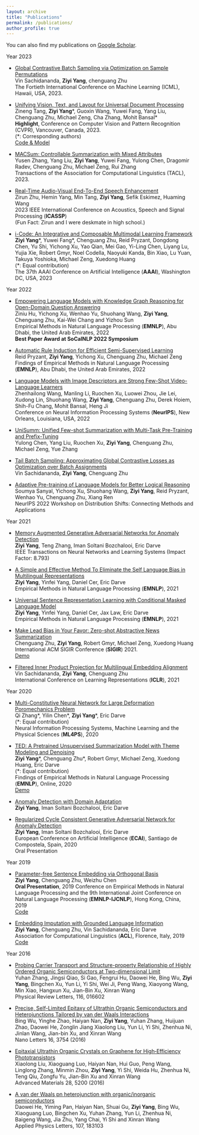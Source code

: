 ```yaml
---
layout: archive
title: "Publications"
permalink: /publications/
author_profile: true
---
```


You can also find my publications on [Google Scholar](https://scholar.google.com/citations?user=JkyLIM0AAAAJ&hl=en).

Year 2023
* [Global Contrastive Batch Sampling via Optimization on Sample Permutations](https://arxiv.org/abs/2210.12874)<br />
Vin Sachidananda, **Ziyi Yang**, chenguang Zhu<br />
The Fortieth International Conference on Machine Learning (ICML), Hawaii, USA, 2023.<br />

* [Unifying Vision, Text, and Layout for Universal Document Processing](https://arxiv.org/abs/2212.02623)<br />
Zineng Tang, **Ziyi Yang**\*, Guoxin Wang, Yuwei Fang, Yang Liu, Chenguang Zhu, Michael Zeng, Cha Zhang, Mohit Bansal\*<br />
**Highlight**, Conference on Computer Vision and Pattern Recognition (CVPR), Vancouver, Canada, 2023.<br />
(\*: Corresponding authors)<br />
[Code & Model](https://github.com/microsoft/i-code)

* [MACSum: Controllable Summarization with Mixed Attributes](https://arxiv.org/abs/2211.05041) <br />
Yusen Zhang, Yang Liu, **Ziyi Yang**, Yuwei Fang, Yulong Chen, Dragomir Radev, Chenguang Zhu, Michael Zeng, Rui Zhang<br />
Transactions of the Association for Computational Linguistics (TACL), 2023.

* [Real-Time Audio-Visual End-To-End Speech Enhancement](https://arxiv.org/abs/2303.07005) <br />
Zirun Zhu, Hemin Yang, Min Tang, **Ziyi Yang**, Sefik Eskimez, Huaming Wang<br />
2023 IEEE International Conference on Acoustics, Speech and Signal Processing (**ICASSP**)<br />
(Fun Fact: Zirun and I were deskmate in high school.)

* [i-Code: An Integrative and Composable Multimodal Learning Framework](https://arxiv.org/abs/2205.01818)<br />
**Ziyi Yang**\*, Yuwei Fang\*, Chenguang Zhu, Reid Pryzant, Dongdong Chen, Yu Shi, Yichong Xu, Yao Qian, Mei Gao, Yi-Ling Chen, Liyang Lu, Yujia Xie, Robert Gmyr, Noel Codella, Naoyuki Kanda, Bin Xiao, Lu Yuan, Takuya Yoshioka, Michael Zeng, Xuedong Huang<br />
(\*: Equal contribution)<br />
The 37th AAAI Conference on Artificial Intelligence (**AAAI**), Washington DC, USA, 2023

Year 2022
* [Empowering Language Models with Knowledge Graph Reasoning for Open-Domain Question Answering](https://arxiv.org/abs/2211.08380)<br />
Ziniu Hu, Yichong Xu, Wenhao Yu, Shuohang Wang, **Ziyi Yang**, Chenguang Zhu, Kai-Wei Chang and Yizhou Sun <br />
Empirical Methods in Natural Language Processing (**EMNLP**), Abu Dhabi, the United Arab Emirates, 2022<br />
**Best Paper Award at SoCalNLP 2022 Symposium**

* [Automatic Rule Induction for Efficient Semi-Supervised Learning](https://arxiv.org/abs/2205.09067) <br />
Reid Pryzant, **Ziyi Yang**, Yichong Xu, Chenguang Zhu, Michael Zeng <br />
Findings of Empirical Methods in Natural Language Processing (**EMNLP**), Abu Dhabi, the United Arab Emirates, 2022

* [Language Models with Image Descriptors are Strong Few-Shot Video-Language Learners](https://arxiv.org/abs/2205.10747) <br />
Zhenhailong Wang, Manling Li, Ruochen Xu, Luowei Zhou, Jie Lei, Xudong Lin, Shuohang Wang, **Ziyi Yang**, Chenguang Zhu, Derek Hoiem, Shih-Fu Chang, Mohit Bansal, Heng Ji <br />
Conference on Neural Information Processing Systems (**NeurIPS**), New Orleans, Louisiana, USA, 2022

* [UniSumm: Unified Few-shot Summarization with Multi-Task Pre-Training and Prefix-Tuning](https://arxiv.org/abs/2211.09783) <br />
Yulong Chen, Yang Liu, Ruochen Xu, **Ziyi Yang**, Chenguang Zhu, Michael Zeng, Yue Zhang

* [Tail Batch Sampling: Approximating Global Contrastive Losses as Optimization over Batch Assignments](https://arxiv.org/abs/2210.12874) <br />
Vin Sachidananda, **Ziyi Yang**, Chenguang Zhu

* [Adaptive Pre-training of Language Models for Better Logical Reasoning](https://openreview.net/forum?id=SWlp1gdlmd)<br />
Soumya Sanyal, Yichong Xu, Shuohang Wang, **Ziyi Yang**, Reid Pryzant, Wenhao Yu, Chenguang Zhu, Xiang Ren <br />
NeurIPS 2022 Workshop on Distribution Shifts: Connecting Methods and Applications

Year 2021

* [Memory Augmented Generative Adversarial Networks for Anomaly Detection](https://ieeexplore.ieee.org/document/9664442) <br />
**Ziyi Yang**, Teng Zhang, Iman Soltani Bozchalooi, Eric Darve <br />
IEEE Transactions on Neural Networks and Learning Systems (Impact Factor: 8.793)

* [A Simple and Effective Method To Eliminate the Self Language Bias in Multilingual Representations](https://arxiv.org/abs/2109.04727)  <br />
**Ziyi Yang**, Yinfei Yang, Daniel Cer, Eric Darve  <br />
Empirical Methods in Natural Language Processing (**EMNLP**), 2021

* [Universal Sentence Representation Learning with Conditional Masked Language Model](https://arxiv.org/abs/2012.14388)  <br />
**Ziyi Yang**, Yinfei Yang, Daniel Cer, Jax Law, Eric Darve  <br />
Empirical Methods in Natural Language Processing (**EMNLP**), 2021

* [Make Lead Bias in Your Favor: Zero-shot Abstractive News Summarization](https://arxiv.org/pdf/1912.11602.pdf)  <br />
Chenguang Zhu, **Ziyi Yang**, Robert Gmyr, Michael Zeng, Xuedong Huang  <br />
International ACM SIGIR Conference (**SIGIR**) 2021.  <br />
[Demo](https://msndata.azurewebsites.net/views/summary/index.html)

* [Filtered Inner Product Projection for Multilingual Embedding Alignment](https://openreview.net/forum?id=A2gNouoXE7) <br />
Vin Sachidananda, **Ziyi Yang**, Chenguang Zhu <br />
International Conference on Learning Representations (**ICLR**), 2021

Year 2020

* [Multi-Constitutive Neural Network for Large Deformation Poromechanics Problem](https://arxiv.org/pdf/2010.15549.pdf) <br />
Qi Zhang\*, Yilin Chen\*, **Ziyi Yang**\*, Eric Darve <br />
(\*: Equal contribution) <br />
Neural Information Processing Systems, Machine Learning and the Physical Sciences (**ML4PS**), 2020

* [TED: A Pretrained Unsupervised Summarization Model with Theme Modeling and Denoising](https://arxiv.org/pdf/2001.00725.pdf) <br />
**Ziyi Yang**\*, Chenguang Zhu\*, Robert Gmyr, Michael Zeng, Xuedong Huang, Eric Darve <br />
(\*: Equal contribution) <br />
Findings of Empirical Methods in Natural Language Processing (**EMNLP**), Online, 2020 <br />
[Demo](https://msndata.azurewebsites.net/views/summary/index.html)

* [Anomaly Detection with Domain Adaptation](https://arxiv.org/pdf/2006.03689.pdf) <br />
**Ziyi Yang**, Iman Soltani Bozchalooi, Eric Darve

* [Regularized Cycle Consistent Generative Adversarial Network for Anomaly Detection](https://arxiv.org/pdf/2001.06591.pdf) <br />
**Ziyi Yang**, Iman Soltani Bozchalooi, Eric Darve <br />
European Conference on Artificial Intelligence (**ECAI**), Santiago de Compostela, Spain, 2020 <br />
Oral Presentation

Year 2019

* [Parameter-free Sentence Embedding via Orthogonal Basis](https://arxiv.org/pdf/1810.00438.pdf) <br />
**Ziyi Yang**, Chenguang Zhu, Weizhu Chen <br />
**Oral Presentation**, 2019 Conference on Empirical Methods in Natural Language Processing and the 9th International Joint Conference on Natural Language Processing (**EMNLP-IJCNLP**), Hong Kong, China, 2019 <br />
[Code](https://github.com/ziyi-yang/GEM)

* [Embedding Imputation with Grounded Language Information](https://aclanthology.org/P19-1326/) <br />
**Ziyi Yang**, Chenguang Zhu, Vin Sachidananda, Eric Darve <br />
Association for Computational Linguistics (**ACL**), Florence, Italy, 2019 <br />
[Code](https://github.com/ziyi-yang/KG2Vec)

Year 2016

* [Probing Carrier Transport and Structure-property Relationship of Highly Ordered Organic Semiconductors at Two-dimensional Limit](https://journals.aps.org/prl/abstract/10.1103/PhysRevLett.116.016602) <br />
Yuhan Zhang, Jingsi Qiao, Si Gao, Fengrui Hu, Daowei He, Bing Wu, **Ziyi Yang**, Bingchen Xu, Yun Li,
Yi Shi, Wei Ji, Peng Wang, Xiaoyong Wang, Min Xiao, Hangxun Xu, Jian-Bin Xu, Xinran Wang <br />
Physical Review Letters, 116, 016602

* [Precise, Self-Limited Epitaxy of Ultrathin Organic Semiconductors and Heterojunctions Tailored by van der Waals Interactions](https://pubs.acs.org/doi/abs/10.1021/acs.nanolett.6b01108) <br />
Bing Wu, Yinghe Zhao, Haiyan Nan, **Ziyi Yang**, Yuhan Zhang, Huijuan Zhao, Daowei He, Zonglin Jiang
Xiaolong Liu, Yun Li, Yi Shi, Zhenhua Ni, Jinlan Wang, Jian-bin Xu, and Xinran Wang <br />
Nano Letters 16, 3754 (2016)

* [Epitaxial Ultrathin Organic Crystals on Graphene for High‐Efficiency Phototransistors](https://onlinelibrary.wiley.com/doi/full/10.1002/adma.201600400) <br />
Xiaolong Liu, Xiaoguang Luo, Haiyan Nan, Hui Guo, Peng Wang, Linglong Zhang, Minmin Zhou, **Ziyi Yang**,
Yi Shi, Weida Hu, Zhenhua Ni, Teng Qiu, Zongfu Yu, Jian-Bin Xu and Xinran Wang <br />
Advanced Materials 28, 5200 (2016)

* [A van der Waals pn heterojunction with organic/inorganic semiconductors](https://aip.scitation.org/doi/10.1063/1.4935028) <br />
Daowei He, Yiming Pan, Haiyan Nan, Shuai Gu, **Ziyi Yang**, Bing Wu, Xiaoguang Luo, Bingchen Xu,
Yuhan Zhang, Yun Li, Zhenhua Ni, Baigeng Wang, Jia Zhu, Yang Chai, Yi Shi and Xinran Wang <br />
Applied Physics Letters, 107, 183103
